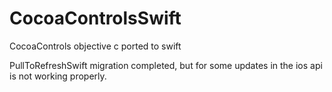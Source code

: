 # CocoaControlsSwift
CocoaControls objective c ported to swift


PullToRefreshSwift migration completed, but for some updates in the ios api is not working properly.


